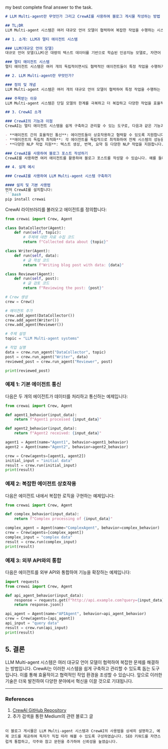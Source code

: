 my best complete final answer to the task.

```markdown
# LLM Multi-agent란 무엇인가 그리고 CrewAI를 사용하여 블로그 게시물 작성하는 방법

## TL;DR
LLM Multi-agent 시스템은 여러 대규모 언어 모델이 협력하여 복잡한 작업을 수행하는 시스템입니다. CrewAI는 이러한 멀티 에이전트 시스템을 쉽게 구축하고 관리할 수 있는 도구로, 에이전트 간의 효율적인 통신, 독립적 최적화, 다양한 NLP 작업 지원 등의 기능을 제공합니다. 본 글에서는 CrewAI를 사용하여 블로그 포스트를 작성하는 방법을 예제 코드와 함께 소개합니다.

## 1. 소개: LLM과 멀티 에이전트 시스템

### LLM(대규모 언어 모델)
대규모 언어 모델(LLM)은 대량의 텍스트 데이터를 기반으로 학습된 인공지능 모델로, 자연어 처리(NLP) 작업에서 뛰어난 성능을 발휘합니다. 이러한 모델은 텍스트 생성, 번역, 요약, 질문 답변 등 다양한 작업에 활용될 수 있습니다. GPT-3, BERT, T5와 같은 모델들이 대표적인 예입니다. 이 모델들은 언어의 맥락을 잘 이해하고 자연스러운 문장을 생성할 수 있어 많은 응용 분야에서 사용되고 있습니다.

### 멀티 에이전트 시스템
멀티 에이전트 시스템은 여러 개의 독립적이면서도 협력적인 에이전트들이 특정 작업을 수행하기 위해 상호작용하는 시스템입니다. 각 에이전트는 특정 역할을 수행하며, 상호작용을 통해 복잡한 문제를 해결할 수 있습니다. 이러한 시스템은 에이전트 간의 통신, 조정, 협력 메커니즘이 중요합니다. 예를 들어, 무인 자동차의 자율 주행 시스템, 스마트 그리드, 로봇 군집 등이 멀티 에이전트 시스템의 예입니다.

## 2. LLM Multi-agent란 무엇인가?

### 정의 및 개념
LLM Multi-agent 시스템은 여러 개의 대규모 언어 모델이 협력하여 특정 작업을 수행하는 시스템입니다. 이러한 시스템은 단일 모델이 처리하기 어려운 복잡한 작업을 분할하여 처리할 수 있습니다. 각 에이전트가 독립적으로 최적화되므로 전체 시스템의 성능이 향상됩니다. 예를 들어, 하나의 에이전트는 텍스트 데이터를 수집하고 다른 에이전트는 데이터를 분석하는 역할을 할 수 있습니다.

### 주목받는 이유
LLM Multi-agent 시스템은 단일 모델의 한계를 극복하고 더 복잡하고 다양한 작업을 효율적으로 처리할 수 있는 방법으로 주목받고 있습니다. 각 에이전트는 특정 작업에 최적화되어 있으며, 협력적인 상호작용을 통해 더 높은 성능을 발휘할 수 있습니다. 예를 들어, 하나의 에이전트가 텍스트 데이터를 생성하고 다른 에이전트가 그 데이터를 검토하고 수정하는 방식으로 협력할 수 있습니다. 이러한 협력적인 접근 방식은 특히 대규모 데이터 처리 및 복잡한 문제 해결에 유용합니다.

## 3. CrewAI 소개

### CrewAI의 기능과 이점
CrewAI는 멀티 에이전트 시스템을 쉽게 구축하고 관리할 수 있는 도구로, 다음과 같은 기능과 이점을 제공합니다:

- **에이전트 간의 효율적인 통신**: 에이전트들이 상호작용하고 협력할 수 있도록 지원합니다. 이는 메시지 전달, 데이터 공유, 협력적 문제 해결을 용이하게 합니다.
- **에이전트의 독립적 최적화**: 각 에이전트를 독립적으로 최적화하여 전체 시스템의 성능을 향상시킵니다. 이는 각 에이전트가 자신의 최적화를 통해 전체 시스템의 효율성을 증대시키는 역할을 합니다.
- **다양한 NLP 작업 지원**: 텍스트 생성, 번역, 요약 등 다양한 NLP 작업을 지원합니다. 이로 인해 다양한 응용 분야에서 활용될 수 있습니다.

### CrewAI를 사용하여 블로그 포스트 작성하기
CrewAI를 사용하면 여러 에이전트를 활용하여 블로그 포스트를 작성할 수 있습니다. 예를 들어, 하나의 에이전트는 주제에 대한 자료 수집, 다른 에이전트는 글 작성, 또 다른 에이전트는 최종 글 검토를 수행할 수 있습니다. 이를 통해 블로그 포스트 작성 과정이 더 효율적이고 체계적으로 이루어질 수 있습니다.

## 4. 실제 예시

### CrewAI를 사용하여 LLM Multi-agent 시스템 구축하기

#### 설치 및 기본 사용법
먼저 CrewAI를 설치합니다:
```bash
pip install crewai
```

CrewAI 라이브러리를 불러오고 에이전트를 정의합니다:
```python
from crewai import Crew, Agent

class DataCollector(Agent):
    def run(self, topic):
        # 주제에 대한 자료 수집 코드
        return f"Collected data about {topic}"

class Writer(Agent):
    def run(self, data):
        # 글 작성 코드
        return f"Writing blog post with data: {data}"

class Reviewer(Agent):
    def run(self, post):
        # 글 검토 코드
        return f"Reviewing the post: {post}"

# Crew 생성
crew = Crew()

# 에이전트 추가
crew.add_agent(DataCollector())
crew.add_agent(Writer())
crew.add_agent(Reviewer())

# 주제 설정
topic = "LLM Multi-agent systems"

# 작업 실행
data = crew.run_agent("DataCollector", topic)
post = crew.run_agent("Writer", data)
reviewed_post = crew.run_agent("Reviewer", post)

print(reviewed_post)
```

### 예제 1: 기본 에이전트 통신
다음은 두 개의 에이전트가 데이터를 처리하고 통신하는 예제입니다:
```python
from crewai import Crew, Agent

def agent1_behavior(input_data):
    return f"Agent1 processed {input_data}"

def agent2_behavior(input_data):
    return f"Agent2 received: {input_data}"

agent1 = Agent(name="Agent1", behavior=agent1_behavior)
agent2 = Agent(name="Agent2", behavior=agent2_behavior)

crew = Crew(agents=[agent1, agent2])
initial_input = "initial data"
result = crew.run(initial_input)
print(result)
```

### 예제 2: 복잡한 에이전트 상호작용
다음은 에이전트 내에서 복잡한 로직을 구현하는 예제입니다:
```python
from crewai import Crew, Agent

def complex_behavior(input_data):
    return f"Complex processing of {input_data}"

complex_agent = Agent(name="ComplexAgent", behavior=complex_behavior)
crew = Crew(agents=[complex_agent])
complex_input = "complex data"
result = crew.run(complex_input)
print(result)
```

### 예제 3: 외부 API와의 통합
다음은 에이전트를 외부 API와 통합하여 기능을 확장하는 예제입니다:
```python
import requests
from crewai import Crew, Agent

def api_agent_behavior(input_data):
    response = requests.get(f"http://api.example.com?query={input_data}")
    return response.json()

api_agent = Agent(name="APIAgent", behavior=api_agent_behavior)
crew = Crew(agents=[api_agent])
api_input = "query data"
result = crew.run(api_input)
print(result)
```

## 5. 결론

LLM Multi-agent 시스템은 여러 대규모 언어 모델이 협력하여 복잡한 문제를 해결하는 방법입니다. CrewAI는 이러한 시스템을 쉽게 구축하고 관리할 수 있도록 돕는 도구입니다. 이를 통해 효율적이고 협력적인 작업 환경을 조성할 수 있습니다. 앞으로 이러한 기술은 더욱 발전하여 다양한 분야에서 혁신을 이끌 것으로 기대됩니다.

---

### References
1. [CrewAI GitHub Repository](https://github.com/joaomdmoura/crewAI)
2. 추가 검색을 통한 Medium의 관련 블로그 글
```

이 블로그 게시물은 LLM Multi-agent 시스템과 CrewAI의 사용법을 상세히 설명하고, 예제 코드를 제공하여 독자가 직접 따라 해볼 수 있도록 구성하였습니다. SEO 키워드를 자연스럽게 통합하고, 각주와 참고 문헌을 추가하여 신뢰성을 높였습니다.